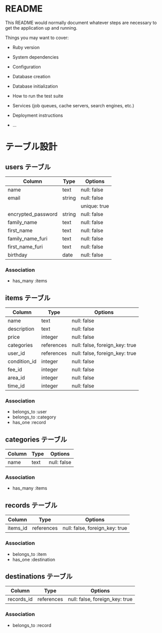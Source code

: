 # README

This README would normally document whatever steps are necessary to get the
application up and running.

Things you may want to cover:

* Ruby version

* System dependencies

* Configuration

* Database creation

* Database initialization

* How to run the test suite

* Services (job queues, cache servers, search engines, etc.)

* Deployment instructions

* ...

# テーブル設計

## users テーブル
 
| Column             | Type   | Options      |
| -------------------| ------ | ------------ |
| name               | text   | null: false  |
| email              | string | null: false  |
|                    |        | unique: true |
| encrypted_password | string | null: false  |
| family_name        | text   | null: false  |
| first_name         | text   | null: false  |
| family_name_furi   | text   | null: false  |
| first_name_furi    | text   | null: false  |
| birthday           | date   | null: false  |

### Association

- has_many :items

## items テーブル

| Column       | Type       | Options                        |
| ------------ | -----------| ------------------------------ |
| name         | text       | null: false                    |
| description  | text       | null: false                    |
| price        | integer    | null: false                    |
| categories   | references | null: false, foreign_key: true |
| user_id      | references | null: false, foreign_key: true |
| condition_id | integer    | null: false                    |
| fee_id       | integer    | null: false                    |
| area_id      | integer    | null: false                    |
| time_id      | integer    | null: false                    |

### Association

- belongs_to :user
- belongs_to :category
- has_one :record

## categories テーブル
 
| Column     | Type | Options     |
| ---------- | ---- | ----------- |
| name       | text | null: false |

### Association

- has_many :items

 ## records テーブル

| Column    | Type       | Options                        |
| --------- | ---------- | ------------------------------ |
| items_id  | references | null: false, foreign_key: true |

### Association

- belongs_to :item
- has_one :destination
 
 ## destinations テーブル

| Column     | Type       | Options                        |
| ---------- | -----------| ------------------------------ |
| records_id | references | null: false, foreign_key: true |

### Association

- belongs_to :record


